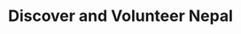 ---
layout: 		portfolio
title:  		"Discover and Volunteer Nepal"
impact: 		""
description: 	""
modified:   	2015-11-23
tags: 			[Travel]
comments: 		false
categories: 	portfolio
link:			http://davnepal.org/
image:
  thumb: portfolio/thumbnails/davnepal.png
  feature: portfolio/punya/feature-img.jpg
  screenshot: portfolio/punya/img-1.png
---